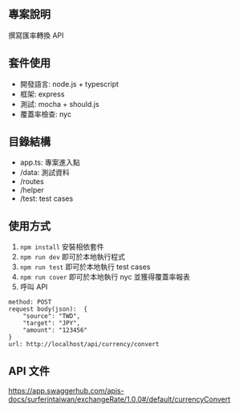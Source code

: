 ## 專案說明
撰寫匯率轉換 API

## 套件使用
* 開發語言: node.js + typescript
* 框架: express
* 測試: mocha + should.js
* 覆蓋率檢查: nyc

## 目錄結構
* app.ts: 專案進入點
* /data: 測試資料
* /routes
* /helper
* /test: test cases


## 使用方式
1. `npm install` 安裝相依套件
2. `npm run dev` 即可於本地執行程式
3. `npm run test` 即可於本地執行 test cases
4. `npm run cover` 即可於本地執行 nyc 並獲得覆蓋率報表
5. 呼叫 API
```
method: POST
request body(json):  {
    "source": "TWD",
    "target": "JPY",
    "amount": "123456"
}
url: http://localhost/api/currency/convert
```

## API 文件
https://app.swaggerhub.com/apis-docs/surferintaiwan/exchangeRate/1.0.0#/default/currencyConvert